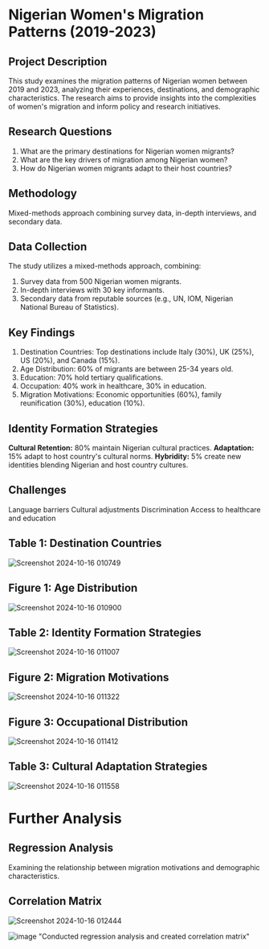 # Nigerian Women's Migration Patterns (2019-2023)
## Project Description
This study examines the migration patterns of Nigerian women between 2019 and 2023, analyzing their experiences, destinations, and demographic characteristics.
The research aims to provide insights into the complexities of women's migration and inform policy and research initiatives.

## Research Questions
1. What are the primary destinations for Nigerian women migrants?
2. What are the key drivers of migration among Nigerian women?
3. How do Nigerian women migrants adapt to their host countries?
 
## Methodology
Mixed-methods approach combining survey data, in-depth interviews, and secondary data.

## Data Collection
The study utilizes a mixed-methods approach, combining:
1. Survey data from 500 Nigerian women migrants.
2. In-depth interviews with 30 key informants.
3. Secondary data from reputable sources (e.g., UN, IOM, Nigerian National Bureau of Statistics).
   
## Key Findings
1. Destination Countries: Top destinations include Italy (30%), UK (25%), US (20%), and Canada (15%).
2. Age Distribution: 60% of migrants are between 25-34 years old.
3. Education: 70% hold tertiary qualifications.
4. Occupation: 40% work in healthcare, 30% in education.
4. Migration Motivations: Economic opportunities (60%), family reunification (30%), education (10%).
   
## Identity Formation Strategies
**Cultural Retention:** 80% maintain Nigerian cultural practices.
**Adaptation:** 15% adapt to host country's cultural norms.
**Hybridity:** 5% create new identities blending Nigerian and host country cultures.

## Challenges
Language barriers
Cultural adjustments
Discrimination
Access to healthcare and education

## Table 1: Destination Countries
![Screenshot 2024-10-16 010749](https://github.com/user-attachments/assets/223bc489-3a82-4d70-aacc-ffac43f8e031)

## Figure 1: Age Distribution
![Screenshot 2024-10-16 010900](https://github.com/user-attachments/assets/f9643bb6-8e5a-4326-a666-5de167ffd58c)

## Table 2: Identity Formation Strategies
![Screenshot 2024-10-16 011007](https://github.com/user-attachments/assets/51b019e4-92f3-4608-b4e3-6b96449a28e1)

## Figure 2: Migration Motivations
![Screenshot 2024-10-16 011322](https://github.com/user-attachments/assets/9a2a006c-48f1-4d77-9835-37f0461ee7a1)

## Figure 3: Occupational Distribution
![Screenshot 2024-10-16 011412](https://github.com/user-attachments/assets/46dc817e-0e87-435d-a068-2693ecc8a620)

## Table 3: Cultural Adaptation Strategies
![Screenshot 2024-10-16 011558](https://github.com/user-attachments/assets/b923e44c-2ff7-4715-864d-2afaaed6e16a)

# Further Analysis
## Regression Analysis
Examining the relationship between migration motivations and demographic characteristics.

## Correlation Matrix
![Screenshot 2024-10-16 012444](https://github.com/user-attachments/assets/b1f9f8f1-b896-4e19-bb68-3891679407da)

![image](https://github.com/user-attachments/assets/2a8285b4-04ed-4c54-bef9-6f3be76ae91f)
"Conducted regression analysis and created correlation matrix"
